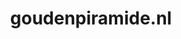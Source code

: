 ---
layout: post
title:  "goudenpiramide.nl"
internal_url:  "/dutchgov/goudenpiramide.nl.html"
subdomains_count: 4
all_subdomains_count: 9
urls_count: 4
ssl_rank: 100
http_rank: 70
url_link: /data/goudenpiramide.nl/urls.txt
all_subdomains_link: /data/goudenpiramide.nl/all_subdomains.txt
subdomains_link: /data/goudenpiramide.nl/subdomains.txt
categories: dutchgov
---
